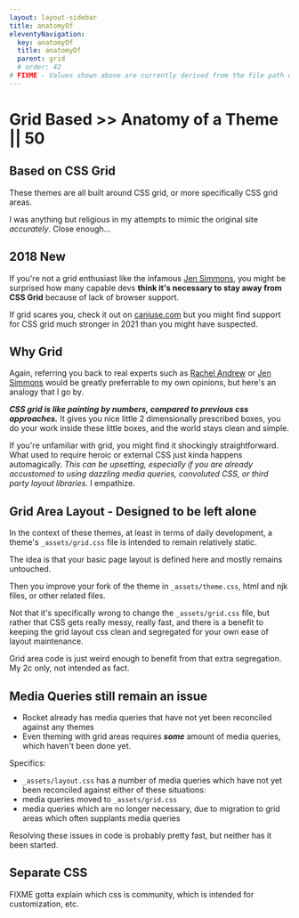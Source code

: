 ```yaml
---
layout: layout-sidebar
title: anatomyOf
eleventyNavigation:
  key: anatomyOf
  title: anatomyOf
  parent: grid
  # order: 42
# FIXME - Values shown above are currently derived from the file path only, except order which is also commented out because it is optional. Correct as desired and delete comment(s).
---
```


# Grid Based >> Anatomy of a Theme || 50

## Based on CSS Grid

These themes are all built around CSS grid, or more specifically CSS grid areas.

I was anything but religious in my attempts to mimic the original site _accurately_. Close enough...

## 2018 New

If you're not a grid enthusiast like the infamous [Jen Simmons](https://en.wikipedia.org/wiki/Jen_Simmons), you might be surprised how many capable devs **think it's necessary to stay away from CSS Grid** because of lack of browser support.

If grid scares you, check it out on [caniuse.com](https://caniuse.com/?search=grid) but you might find support for CSS grid much stronger in 2021 than you might have suspected.

## Why Grid

Again, referring you back to real experts such as [Rachel Andrew](https://www.smashingmagazine.com/understanding-css-grid-template-areas/) or [Jen Simmons](https://labs.jensimmons.com/) would be greatly preferrable to my own opinions, but here's an analogy that I go by.

_**CSS grid is like painting by numbers, compared to previous css approaches.**_ It gives you nice little 2 dimensionally prescribed boxes, you do your work inside these little boxes, and the world stays clean and simple.

If you're unfamiliar with grid, you might find it shockingly straightforward. What used to require heroic or external CSS just kinda happens automagically. _This can be upsetting, especially if you are already accustomed to using dazzling media queries, convoluted CSS, or third party layout libraries._ I empathize.

## Grid Area Layout - Designed to be left alone

In the context of these themes, at least in terms of daily development, a theme's `_assets/grid.css` file is intended to remain relatively static.

The idea is that your basic page layout is defined here and mostly remains untouched. 

Then you improve your fork of the theme in  `_assets/theme.css`, html and njk files, or other related files.

Not that it's specifically wrong to change the  `_assets/grid.css` file, but rather that CSS gets really messy, really fast, and there is a benefit to keeping the grid layout css clean and segregated for your own ease of layout maintenance.

Grid area code is just weird enough to benefit from that extra segregation. My 2c only, not intended as fact.

## Media Queries still remain an issue

- Rocket already has media queries that have not yet been reconciled against any themes
- Even theming with grid areas requires _**some**_ amount of media queries, which haven't been done yet.

Specifics:

- `_assets/layout.css` has a number of media queries which have not yet been reconciled against either of these situations:
- media queries moved to `_assets/grid.css`
- media queries which are no longer necessary, due to migration to grid areas which often supplants media queries

Resolving these issues in code is probably pretty fast, but neither has it been started.

## Separate CSS

FIXME gotta explain which css is community, which is intended for customization, etc.